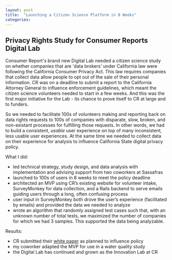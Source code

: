 ```yaml
---
layout: post
title:  "Launching a Citizen Science Platform in 8 Weeks"
categories:
---
```


## Privacy Rights Study for Consumer Reports Digital Lab
Consumer Report's brand new Digital Lab needed a citizen science study on whether companies that are 'data brokers' under California law were following the California Consumer Privacy Act. This law requires companies that collect data allow people to opt out of the sale of their personal information. CR was on a deadline to submit a report to the California Attorney General to influence enforcement guidelines, which meant the citizen science volunteers needed to start in a few weeks. And this was the first major initiative for the Lab - its chance to prove itself to CR at large and to funders.

So we needed to facilitate 100s of volunteers making and reporting back on data rights requests to 100s of companies with disparate, slow, broken, and non-existant processes for fulfilling those requests. In other words, we had to build a consistent, _usable_ user experience on top of many inconsistent, less usable user experiences. At the same time we needed to collect data on their experience for analysis to influence California State digital privacy policy.

What I did:
- led technical strategy, study design, and data analysis with implementation and advising support from two coworkers at Sassafras
- launched to 100s of users in 8 weeks to meet the policy deadline
- architected an MVP using CR’s existing website for volunteer intake, SurveyMonkey for data collection, and a Rails backend to serve emails guiding users through a long, often confusing process
- user input in SurveyMonkey both drove the user’s experience (facilitated by emails) and provided the data we needed to analyze
- wrote an algorithm that randomly assigned test cases such that, with an unknown number of total tests, we maximized the number of companies for which we had 3 samples. This supported the data being analyzable.  

Results:
- CR submitted their [white paper][cr-paper] as planned to influence policy
- my coworker adapted the MVP for use in a water quality study
- the Digital Lab has continued and grown as the Innovation Lab at CR


[sassafras]: https://www.sassafras.coop
[sassafras-contact]:https://www.sassafras.coop/contact
[indira-allegra]: https://www.indiraallegra.com
[texere]: https://texere.space
[cr-paper]: https://advocacy.consumerreports.org/wp-content/uploads/2020/09/CR_CCPA-Are-Consumers-Digital-Rights-Protected_092020_vf.pdf
[seed-commons]: https://seedcommons.org
